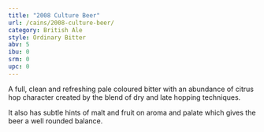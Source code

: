 ```yaml
---
title: "2008 Culture Beer"
url: /cains/2008-culture-beer/
category: British Ale
style: Ordinary Bitter
abv: 5
ibu: 0
srm: 0
upc: 0
---
```

A full, clean and refreshing pale coloured bitter with an abundance of citrus hop character created by the blend of dry and late hopping techniques.

It also has subtle hints of malt and fruit on aroma and palate which gives the beer a well rounded balance.
